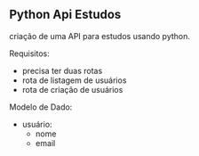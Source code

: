 ## Python Api Estudos

criação de uma API para estudos usando python.

Requisitos:
- precisa ter duas rotas
- rota de listagem de usuários
- rota de criação de usuários

Modelo de Dado:
- usuário:
    - nome
    - email        
